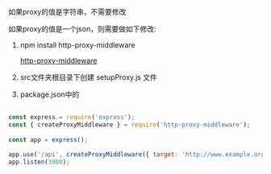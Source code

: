 

如果proxy的值是字符串，不需要修改

如果proxy的值是一个json，则需要做如下修改:

1. npm install http-proxy-middleware

    [http-proxy-middleware](https://www.npmjs.com/package/http-proxy-middleware)

2. src文件夹根目录下创建 setupProxy.js 文件

3. package.json中的

```js
 
const express = require('express');
const { createProxyMiddleware } = require('http-proxy-middleware');
 
const app = express();
 
app.use('/api', createProxyMiddleware({ target: 'http://www.example.org', changeOrigin: true }));
app.listen(3000);
```

